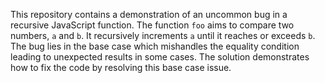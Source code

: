 This repository contains a demonstration of an uncommon bug in a recursive JavaScript function. The function `foo` aims to compare two numbers, `a` and `b`.  It recursively increments `a` until it reaches or exceeds `b`. The bug lies in the base case which mishandles the equality condition leading to unexpected results in some cases. The solution demonstrates how to fix the code by resolving this base case issue. 